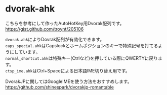 
# dvorak-ahk

こちらを参考にして作ったAutoHotKey用Dvorak配列です。  
<https://gist.github.com/troynt/205106>

`dvorak.ahk`によりDovrak配列が有効化できます。  
`caps_special.ahk`はCapslockとホームポジションのキーで特殊記号を打てるようにしています。  
`normal_shortcut.ahk`は特殊キー(Ctrlなど)を押している際にQWERTYに戻ります。  
`ctsp_ime.ahk`はCtrl+Spaceによる日本語IME切り替え用です。  

DvorakJPに関してはGoogleIMEを使う方法をおすすめします。  
<https://github.com/shinespark/dvorakjp-romantable>
